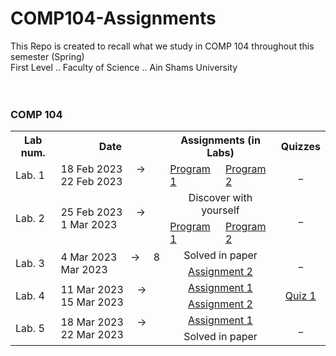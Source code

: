 # COMP104-Assignments
This Repo is created to recall what we study in COMP 104 throughout this semester  (Spring) <br>
First Level .. Faculty of Science .. Ain Shams University
<br>
<br>
<br>
<h3> COMP 104 </h3>
<table>
    <tr>
        <th>
            Lab num.
        </th>
        <th>
            Date
        </th>
        <th colspan = "2">
            Assignments (in Labs)
        </th>
        <th>
            Quizzes
        </th>
    </tr>
    <tr>
        <td>
            Lab. 1
        </td>
        <td>
       18 Feb 2023 &nbsp; &nbsp; -> &nbsp; &nbsp; 22 Feb 2023
        </td>
        <td>
            <a href = "https://github.com/abdallahatf/COMP104-Assignments/blob/main/Lab%201%20Assi%20Program%201.cpp"> Program 1 </a>
        </td>
        <td>
            <a href = "https://github.com/abdallahatf/COMP104-Assignments/blob/main/Lab%201%20Assi%20Program%202.cpp"> Program 2 </a>
        </td>
        <td align = "center">
           _
        </td>
    </tr>
    <tr>
        <td rowspan = "2">
            Lab. 2
        </td>
        <td rowspan = "2">
            25 Feb 2023 &nbsp; &nbsp; -> &nbsp; &nbsp; 1 Mar 2023
        </td>
        <td colspan = "2" align = "center">
            Discover with yourself
        </td>
        <td rowspan = "2" align = "center">
            _
        </td>
    </tr>
    <tr>
         <td>
            <a href = "https://github.com/abdallahatf/COMP104-Assignments/blob/main/Lab%202%20Assi%202%20Program%201.cpp"> Program 1 </a>
        </td>
        <td>
            <a href = "https://github.com/abdallahatf/COMP104-Assignments/blob/main/Lab%202%20Assi%202%20Program%202.cpp"> Program 2 </a>
        </td>
    </tr>
    <tr>
        <td rowspan = "2">
            Lab. 3
        </td>
        <td rowspan = "2">
            4 Mar 2023 &nbsp; &nbsp; -> &nbsp; &nbsp; 8 Mar 2023
        </td>
        <td colspan = "2" align = "center">
            Solved in paper
        </td>
        <td rowspan = "2" align = "center">
            _
        </td>
    </tr>
    <tr>
        <td colspan = "2" align = "center">
            <a href = "https://github.com/abdallahatf/COMP104-Assignments/blob/main/Lab%203%20Assi%202.cpp"> Assignment 2 </a>
        </td>
    </tr>
    <tr>
        <td rowspan = "2">
            Lab. 4
        </td>
        <td rowspan = "2">
            11 Mar 2023 &nbsp; &nbsp; -> &nbsp; &nbsp; 15 Mar 2023
        </td>
        <td colspan = "2" align = "center">
            <a href = "https://github.com/abdallahatf/COMP104-Assignments/blob/main/Lab%204%20Assi%201.cpp"> Assignment 1 </a>
        </td>
        <td rowspan = "2" align = "center">
            <a href = "https://github.com/abdallahatf/COMP104-Assignments/blob/main/Quiz.cpp"> Quiz 1 </a>
        </td>
    </tr>
    <tr>
        <td colspan = "2" align = "center">
            <a href = "https://github.com/abdallahatf/COMP104-Assignments/blob/main/Lab%204%20Assi%202.cpp"> Assignment 2 </a>
        </td>
    </tr>
    <tr>
        <td rowspan = "2">
            Lab. 5
        </td>
        <td rowspan = "2">
            18 Mar 2023 &nbsp; &nbsp; -> &nbsp; &nbsp; 22 Mar 2023
        </td>
        <td colspan = "2" align = "center">
            <a href = "https://github.com/abdallahatf/COMP104-Assignments/blob/main/Lab%205%20Assi%201.cpp"> Assignment 1 </a>
        </td>
        <td rowspan = "2" align = "center">
            _
        </td>
    </tr>
    <tr>
        <td colspan = "2" align = "center">
            Solved in paper
